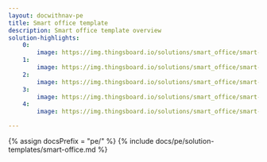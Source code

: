 ```yaml
---
layout: docwithnav-pe
title: Smart office template
description: Smart office template overview
solution-highlights:
    0:
        image: https://img.thingsboard.io/solutions/smart_office/smart-office-1.png
    1:
        image: https://img.thingsboard.io/solutions/smart_office/smart-office-2.png
    2:
        image: https://img.thingsboard.io/solutions/smart_office/smart-office-3.png
    3:
        image: https://img.thingsboard.io/solutions/smart_office/smart-office-4.png
    4:
        image: https://img.thingsboard.io/solutions/smart_office/smart-office-5.png

---
```


{% assign docsPrefix = "pe/" %}
{% include docs/pe/solution-templates/smart-office.md %}